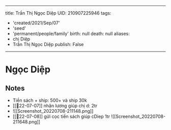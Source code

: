 
---
title: Trần Thị Ngọc Diệp
UID: 210907225946
tags:
  - 'created/2021/Sep/07'
  - 'seed'
  - 'permanent/people/family'
birth: null
death: null
aliases:
  - chị Diệp
  - Trần Thị Ngọc Diệp
publish: False
---
# Ngọc Diệp

## Notes
- Tiền sách + ship: 500+ và ship 30k
- [[📝22-07-07]] nhận lương giúp chị d: 2tr
- ![[Screenshot_20220708-211148.png]]
- [[📝22-07-08]] gửi cọc tiền sách giúp cDiep 1tr
![[Screenshot_20220708-211648.png]]


